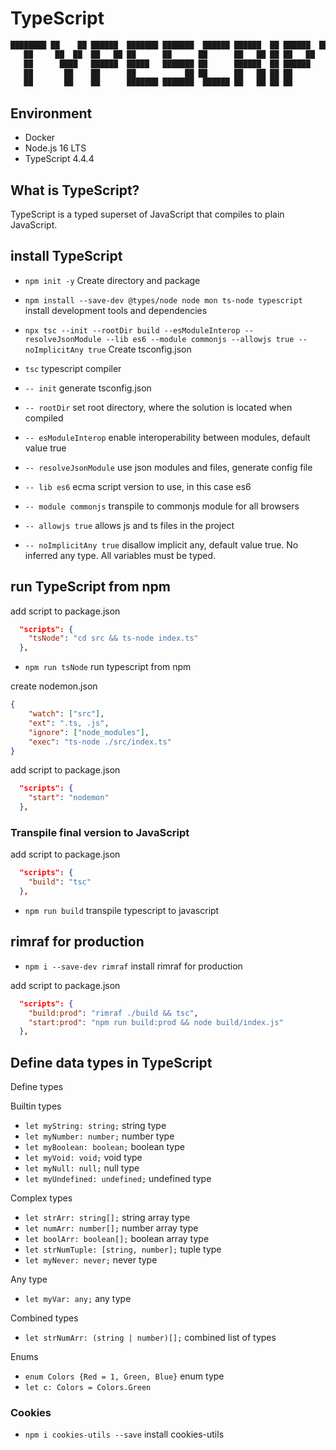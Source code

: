 # TypeScript

```typescript
████████ ██    ██ ██████  ███████ ███████  ██████ ██████  ██ ██████  ████████ 
   ██     ██  ██  ██   ██ ██      ██      ██      ██   ██ ██ ██   ██    ██    
   ██      ████   ██████  █████   ███████ ██      ██████  ██ ██████     ██ 
   ██       ██    ██      ██           ██ ██      ██   ██ ██ ██         ██ 
   ██       ██    ██      ███████ ███████  ██████ ██   ██ ██ ██         ██ 
```

## Environment

- Docker
- Node.js 16 LTS
- TypeScript 4.4.4

## What is TypeScript?

TypeScript is a typed superset of JavaScript that compiles to plain JavaScript.

## install TypeScript

- `npm init -y` Create directory and package
- `npm install --save-dev @types/node node mon ts-node typescript` install development tools and dependencies
- `npx tsc --init --rootDir build --esModuleInterop --resolveJsonModule --lib es6 --module commonjs --allowjs true --noImplicitAny true` Create tsconfig.json

- `tsc` typescript compiler
- `-- init` generate tsconfig.json
- `-- rootDir` set root directory, where the solution is located when compiled
- `-- esModuleInterop` enable interoperability between modules, default value true
- `-- resolveJsonModule` use json modules and files, generate config file
- `-- lib es6` ecma script version to use, in this case es6
- `-- module commonjs` transpile to commonjs module for all browsers
- `-- allowjs true` allows js and ts files in the project
- `-- noImplicitAny true` disallow implicit any, default value true. No inferred any type. All variables must be typed.

## run TypeScript from npm

add script to package.json

```json
  "scripts": {
    "tsNode": "cd src && ts-node index.ts"
  },
```

- `npm run tsNode` run typescript from npm

create nodemon.json

```json
{
    "watch": ["src"],
    "ext": ".ts, .js",
    "ignore": ["node_modules"],
    "exec": "ts-node ./src/index.ts"
}
```

add script to package.json

```json
  "scripts": {
    "start": "nodemon"
  },
```

### Transpile final version to JavaScript

add script to package.json

```json
  "scripts": {
    "build": "tsc"
  },
```

- `npm run build` transpile typescript to javascript

## rimraf for production

- `npm i --save-dev rimraf` install rimraf for production

add script to package.json

```json
  "scripts": {
    "build:prod": "rimraf ./build && tsc",
    "start:prod": "npm run build:prod && node build/index.js"
  },
```

## Define data types in TypeScript

Define types

Builtin types

- `let myString: string;` string type
- `let myNumber: number;` number type
- `let myBoolean: boolean;` boolean type
- `let myVoid: void;` void type
- `let myNull: null;` null type
- `let myUndefined: undefined;` undefined type

Complex types

- `let strArr: string[];` string array type
- `let numArr: number[];` number array type
- `let boolArr: boolean[];` boolean array type
- `let strNumTuple: [string, number];` tuple type
- `let myNever: never;` never type

Any type

- `let myVar: any;` any type

Combined types

- `let strNumArr: (string | number)[];` combined list of types

Enums

- `enum Colors {Red = 1, Green, Blue}` enum type
- `let c: Colors = Colors.Green`

### Cookies

- `npm i cookies-utils --save` install cookies-utils
